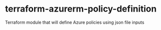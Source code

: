 # terraform-azurerm-policy-definition
Terraform module that will define Azure policies using json file inputs
